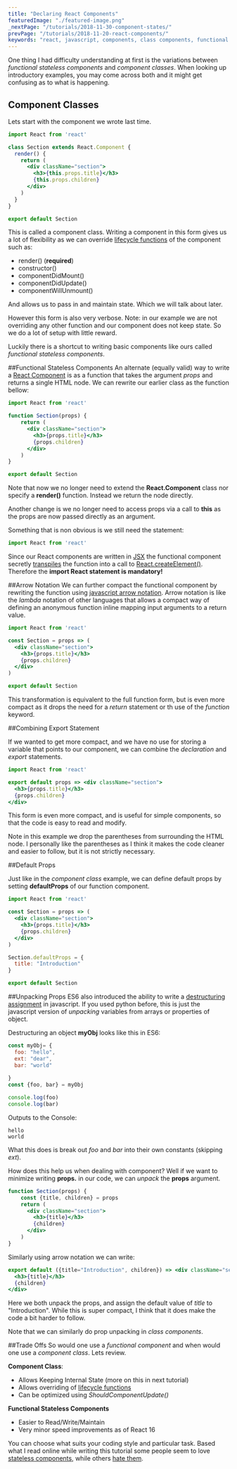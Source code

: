 ```yaml
---
title: "Declaring React Components"
featuredImage: "./featured-image.png"
_nextPage: "/tutorials/2018-11-30-component-states/"
prevPage: "/tutorials/2018-11-20-react-components/"
keywords: "react, javascript, components, class components, functional Stateless Components,  tutorial, introduction, props, class, gatsby"
---
```

One thing I had difficulty understanding at first is the variations between *functional stateless components* and *component classes*. When looking up introductory examples, you may come across both and it might get confusing as to what is happening. 

## Component Classes
Lets start with the component we wrote last time.

```jsx
import React from 'react'

class Section extends React.Component {
  render() {    
    return (
      <div className="section">
        <h3>{this.props.title}</h3>
        {this.props.children}
      </div>
    )
  }
}

export default Section
```

This is called a component class. Writing a component in this form gives us a lot of flexibility as we can override [lifecycle functions](https://reactjs.org/docs/react-component.html) of the component such as:
- render()   (**required**)
- constructor()
- componentDidMount()
- componentDidUpdate()
- componentWillUnmount()

And allows us to pass in and maintain state. Which we will talk about later. 

However this form is also very verbose. Note: in our example we are not overriding any other function and our component does not keep state. So we do a lot of setup with little reward.

Luckily there is a shortcut to writing basic components like ours called *functional stateless components*.

##Functional Stateless Components
An alternate (equally valid) way to write a [React Component]() is as a function that takes the argument *props* and returns a single HTML node. We can rewrite our earlier class as the function bellow:

```jsx
import React from 'react'

function Section(props) {
    return (
      <div className="section">
        <h3>{props.title}</h3>
        {props.children}
      </div>
    )
}

export default Section
```

Note that now we no longer need to extend the **React.Component** class nor specify a **render()** function. Instead we return the node directly.

Another change is we no longer need to access props via a call to **this** as the props are now passed directly as an argument.

Something that is non obvious is we still need the statement:
```jsx
import React from 'react'
```

Since our React components are written in [JSX](https://reactjs.org/docs/introducing-jsx.html) the functional component secretly [transpiles](https://www.stevefenton.co.uk/2012/11/compiling-vs-transpiling/) the function into a call to [React.createElement()](https://reactjs.org/docs/jsx-in-depth.html). Therefore the **import React statement is mandatory!**


##Arrow Notation
We can further compact the functional component by rewriting the function using [javascript arrow notation](https://developer.mozilla.org/en-US/docs/Web/JavaScript/Reference/Functions/Arrow_functions). Arrow notation is like the *lambda* notation of other languages that allows a compact way of defining an anonymous function inline mapping input arguments to a return value.

```jsx
import React from 'react'

const Section = props => (
  <div className="section">
    <h3>{props.title}</h3>
    {props.children}
  </div>
)

export default Section
```

This transformation is equivalent to the full function form, but is even more compact as it drops the need for a *return* statement or th use of the *function* keyword.

##Combining Export Statement

If we wanted to get more compact, and we have no use for storing a variable that points to our component, we can combine the *declaration* and *export* statements. 

```jsx
import React from 'react'

export default props => <div className="section">
  <h3>{props.title}</h3>
  {props.children}
</div>
```

This form is even more compact, and is useful for simple components, so that the code is easy to read and modify. 

Note in this example we drop the parentheses from surrounding the HTML node. I personally like the parentheses as I think it makes the code cleaner and easier to follow, but it is not strictly necessary.

##Default Props

Just like in the *component class* example, we can define default props by setting **defaultProps** of our function component.
```jsx
import React from 'react'

const Section = props => (
  <div className="section">
    <h3>{props.title}</h3>
    {props.children}
  </div>
)

Section.defaultProps = {
  title: "Introduction"
}

export default Section
```

##Unpacking Props
ES6 also introduced the ability to write a [destructuring assignment](https://developer.mozilla.org/en-US/docs/Web/JavaScript/Reference/Operators/Destructuring_assignment) in javascript. If you used python before, this is just the javascript version of *unpacking* variables from arrays or properties of object.

Destructuring an object **myObj** looks like this in ES6:

```jsx
const myObj= {
  foo: "hello",
  ext: "dear",
  bar: "world"
  
}
const {foo, bar} = myObj

console.log(foo)
console.log(bar)
```

Outputs to the Console:
```
hello
world
```

What this does is break out *foo* and *bar* into their own constants (skipping *ext*).

How does this help us when dealing with component? Well if we want to minimize writing **props.** in our code, we can *unpack* the **props** argument.

```jsx
function Section(props) {
    const {title, children} = props
    return (
      <div className="section">
        <h3>{title}</h3>
        {children}
      </div>
    )
}
```

Similarly using arrow notation we can write:
```jsx
export default ({title="Introduction", children}) => <div className="section">
  <h3>{title}</h3>
  {children}
</div>
```
Here we both unpack the props, and assign the default value of *title* to "Introduction". While this is super compact, I think that it does make the code a bit harder to follow.

Note that we can similarly do prop unpacking in *class components*.


##Trade Offs
So would one use a *functional component* and when would one use a *component class*. Lets review.

**Component Class**:
- Allows Keeping Internal State (more on this in next tutorial)
- Allows overriding of [lifecycle functions](https://reactjs.org/docs/react-component.html) 
- Can be optimized using *ShouldComponentUpdate()*

**Functional Stateless Components**
- Easier to Read/Write/Maintain
- Very minor speed improvements as of React 16

You can choose what suits your coding style and particular task. Based what I read online while writing this tutorial some people seem to love [stateless components](https://medium.com/groww-engineering/stateless-component-vs-pure-component-d2af88a1200b), while others [hate them](https://medium.freecodecamp.org/7-reasons-to-outlaw-reacts-functional-components-ff5b5ae09b7c).
